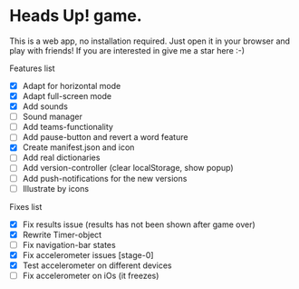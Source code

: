 # Heads Up! game.
This is a web app, no installation required. Just open it in your browser and play with friends!
If you are interested in give me a star here :-)

Features list
- [x] Adapt for horizontal mode
- [x] Adapt full-screen mode
- [x] Add sounds
- [ ] Sound manager
- [ ] Add teams-functionality
- [ ] Add pause-button and revert a word feature
- [x] Create manifest.json and icon
- [ ] Add real dictionaries
- [ ] Add version-controller (clear localStorage, show popup)
- [ ] Add push-notifications for the new versions
- [ ] Illustrate by icons

Fixes list
- [x] Fix results issue (results has not been shown after game over)
- [x] Rewrite Timer-object
- [ ] Fix navigation-bar states
- [x] Fix accelerometer issues [stage-0]
- [x] Test accelerometer on different devices
- [ ] Fix accelerometer on iOs (it freezes)
